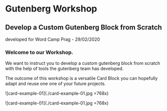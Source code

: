 # Gutenberg Workshop
## Develop a Custom Gutenberg Block from Scratch
developed for Word Camp Prag - 29/02/2020

### Welcome to our Workshop. 

We want to instruct you to develop a custom gutenberg block from scratch with the help of tools the gutenberg team has developed.

The outcome of this workshop is a versatile Card Block you can hopefully adapt and reuse one one of your future projects.

![card-example-01](./card-example-01.jpg =768x)

![card-example-01](./card-example-01.jpg =768x)

